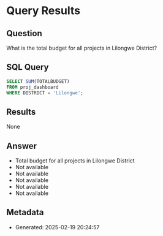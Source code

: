 # Query Results

## Question
What is the total budget for all projects in Lilongwe District?

## SQL Query
```sql
SELECT SUM(TOTALBUDGET) 
FROM proj_dashboard 
WHERE DISTRICT = 'Lilongwe';
```

## Results
None

## Answer
- Total budget for all projects in Lilongwe District
- Not available
- Not available
- Not available
- Not available
- Not available

## Metadata
- Generated: 2025-02-19 20:24:57

